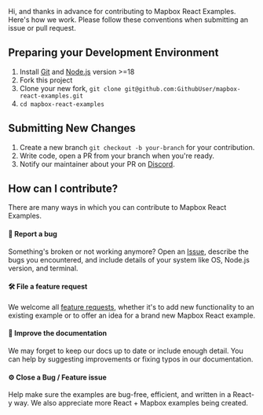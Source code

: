 Hi, and thanks in advance for contributing to Mapbox React Examples. Here's how we work. Please follow these conventions when submitting an issue or pull request.

## Preparing your Development Environment

1. Install [Git](https://git-scm.com/downloads) and [Node.js](https://nodejs.org/) version >=18
2. Fork this project
3. Clone your new fork, `git clone git@github.com:GithubUser/mapbox-react-examples.git`
4. `cd mapbox-react-examples`

## Submitting New Changes

1. Create a new branch `git checkout -b your-branch` for your contribution.
2. Write code, open a PR from your branch when you're ready.
3. Notify our maintainer about your PR on [Discord](https://discord.gg/uMpcC5RmJh).

## How can I contribute?

There are many ways in which you can contribute to Mapbox React Examples.

#### 🐛 Report a bug

Something's broken or not working anymore? Open an [Issue](https://github.com/mapbox/mapbox-react-examples/issues/new), describe the bugs you encountered, and include details of your system like OS, Node.js version, and terminal.

#### 🛠️ File a feature request

We welcome all [feature requests](https://github.com/mapbox/mapbox-react-examples/issues), whether it's to add new functionality to an existing example or to offer an idea for a brand new Mapbox React example.

#### 📝 Improve the documentation

We may forget to keep our docs up to date or include enough detail. You can help by suggesting improvements or fixing typos in our documentation.

#### ⚙️ Close a Bug / Feature issue

Help make sure the examples are bug-free, efficient, and written in a React-y way. We also appreciate more React + Mapbox examples being created.
